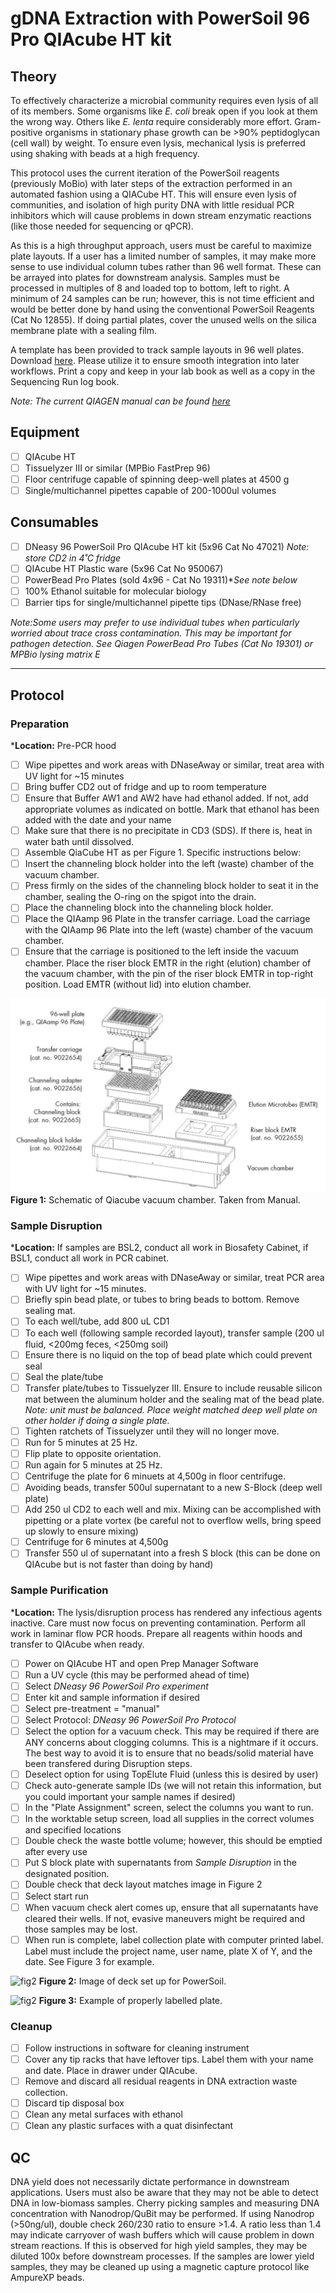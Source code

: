 # gDNA Extraction with PowerSoil 96 Pro QIAcube HT kit 

## Theory

To effectively characterize a microbial community requires even lysis of all of its members. Some organisms like *E. coli* break open if you look at them the wrong way. Others like *E. lenta* require considerably more effort. Gram-positive organisms in stationary phase growth can be >90% peptidoglycan (cell wall) by weight. To ensure even lysis, mechanical lysis is preferred using shaking with beads at a high frequency.

This protocol uses the current iteration of the PowerSoil reagents (previously MoBio) with later steps of the extraction performed in an automated fashion using a QIACube HT. This will ensure even lysis of communities, and isolation of high purity DNA with little residual PCR inhibitors which will cause problems in down stream enzymatic reactions (like those needed for sequencing or qPCR).

As this is a high throughput approach, users must be careful to maximize plate layouts. If a user has a limited number of samples, it may make more sense to use individual column tubes rather than 96 well format. These can be arrayed into plates for downstream analysis. Samples must be processed in multiples of 8 and loaded top to bottom, left to right. A minimum of 24 samples can be run; however, this is not time efficient and would be better done by hand using the conventional PowerSoil Reagents (Cat No 12855). If doing partial plates, cover the unused wells on the silica membrane plate with a sealing film.

A template has been provided to track sample layouts in 96 well plates. Download [here](https://github.com/BisanzLab/OHMC_Colaboratory/blob/main/Templates/IndexTrackingSheet.xlsx). Please utilize it to ensure smooth integration into later workflows. Print a copy and keep in your lab book as well as a copy in the Sequencing Run log book.


*Note: The current QIAGEN manual can be found [here](file:///Users/jbisanz/Downloads/HB-2592-003_HB_DNY_96_PwrSoilPro_QIAC_HT_0819_WW%20(2).pdf)*

## Equipment
- [ ] QIAcube HT
- [ ] Tissuelyzer III or similar (MPBio FastPrep 96)
- [ ] Floor centrifuge capable of spinning deep-well plates at 4500 g
- [ ] Single/multichannel pipettes capable of 200-1000ul volumes

## Consumables

- [ ] DNeasy 96 PowerSoil Pro QIAcube HT kit (5x96 Cat No 47021) *Note: store CD2 in 4˚C fridge*
- [ ] QIAcube HT Plastic ware (5x96 Cat No 950067)
- [ ] PowerBead Pro Plates (sold 4x96 - Cat No 19311)**See note below*
- [ ] 100% Ethanol suitable for molecular biology
- [ ] Barrier tips for single/multichannel pipette tips (DNase/RNase free)

*Note:Some users may prefer to use individual tubes when particularly worried about trace cross contamination. This may be important for pathogen detection. See Qiagen PowerBead Pro Tubes (Cat No 19301) or MPBio lysing matrix E*

***

## Protocol

### Preparation
***Location:** Pre-PCR hood
- [ ] Wipe pipettes and work areas with DNaseAway or similar, treat area with UV light for ~15 minutes
- [ ] Bring buffer CD2 out of fridge and up to room temperature
- [ ] Ensure that Buffer AW1 and AW2 have had ethanol added. If not, add appropriate volumes as indicated on bottle. Mark that ethanol has been added with the date and your name
- [ ] Make sure that there is no precipitate in CD3 (SDS). If there is, heat in water bath until dissolved.
- [ ] Assemble QiaCube HT as per Figure 1. Specific instructions below:
- [ ] Insert the channeling block holder into the left (waste) chamber of the vacuum chamber.
- [ ] Press firmly on the sides of the channeling block holder to seat it in the chamber, sealing
the O-ring on the spigot into the drain.
- [ ] Place the channeling block into the channeling block holder.
- [ ] Place the QIAamp 96 Plate in the transfer carriage. Load the carriage with the QIAamp
96 Plate into the left (waste) chamber of the vacuum chamber.
- [ ] Ensure that the carriage is positioned to the left inside the vacuum chamber. Place the
riser block EMTR in the right (elution) chamber of the vacuum chamber, with the pin of
the riser block EMTR in top-right position. Load EMTR (without lid) into elution chamber.

![fig1](https://github.com/BisanzLab/OHMC_Colaboratory/blob/main/images/qiacube_vacuum_powersoil.jpg)
**Figure 1:** Schematic of Qiacube vacuum chamber. Taken from Manual. 



### Sample Disruption

***Location:** If samples are BSL2, conduct all work in Biosafety Cabinet, if BSL1, conduct all work in PCR cabinet.
- [ ] Wipe pipettes and work areas with DNaseAway or similar, treat PCR area with UV light for ~15 minutes.
- [ ] Briefly spin bead plate, or tubes to bring beads to bottom. Remove sealing mat.
- [ ] To each well/tube, add 800 uL CD1
- [ ] To each well (following sample recorded layout), transfer sample (200 ul fluid, <200mg feces, <250mg soil)
- [ ] Ensure there is no liquid on the top of bead plate which could prevent seal
- [ ] Seal the plate/tube
- [ ] Transfer plate/tubes to Tissuelyzer III. Ensure to include reusable silicon mat between the aluminum holder and the sealing mat of the bead plate. *Note: unit must be balanced. Place weight matched deep well plate on other holder if doing a single plate.*
- [ ] Tighten ratchets of Tissuelyzer until they will no longer move.
- [ ] Run for 5 minutes at 25 Hz.
- [ ] Flip plate to opposite orientation.
- [ ] Run again for 5 minutes at 25 Hz.
- [ ] Centrifuge the plate for 6 minuets at 4,500g in floor centrifuge.
- [ ] Avoiding beads, transfer 500ul supernatant to a new S-Block (deep well plate)
- [ ] Add 250 ul CD2 to each well and mix. Mixing can be accomplished with pipetting or a plate vortex (be careful not to overflow wells, bring speed up slowly to ensure mixing)
- [ ] Centrifuge for 6 minutes at 4,500g
- [ ] Transfer 550 ul of supernatant into a fresh S block (this can be done on QIAcube but is not faster than doing by hand)

### Sample Purification
***Location:** The lysis/disruption process has rendered any infectious agents inactive. Care must now focus on preventing contamination. Perform all work in laminar flow PCR hoods. Prepare all reagents within hoods and transfer to QIAcube when ready.
- [ ] Power on QIAcube HT and open Prep Manager Software
- [ ] Run a UV cycle (this may be performed ahead of time)
- [ ] Select *DNeasy 96 PowerSoil Pro experiment*
- [ ] Enter kit and sample information if desired
- [ ] Select pre-treatment = "manual"
- [ ] Select Protocol: *DNeasy 96 PowerSoil Pro Protocol*
- [ ] Select the option for a vacuum check. This may be required if there are ANY concerns about clogging columns. This is a nightmare if it occurs. The best way to avoid it is to ensure that no beads/solid material have been transfered during Disruption steps.
- [ ] Deselect option for using TopElute Fluid (unless this is desired by user)
- [ ] Check auto-generate sample IDs (we will not retain this information, but you could important your sample names if desired)
- [ ] In the "Plate Assignment" screen, select the columns you want to run.
- [ ] In the worktable setup screen, load all supplies in the correct volumes and specified locations
- [ ] Double check the waste bottle volume; however, this should be emptied after every use
- [ ] Put S block plate with supernatants from *Sample Disruption* in the designated position.
- [ ] Double check that deck layout matches image in Figure 2
- [ ] Select start run
- [ ] When vacuum check alert comes up, ensure that all supernatants have cleared their wells. If not, evasive maneuvers might be required and those samples may be lost.
- [ ] When run is complete, label collection plate with computer printed label. Label must include the project name, user name, plate X of Y, and the date. See Figure 3 for example.

![fig2]()
**Figure 2:** Image of deck set up for PowerSoil.

![fig2]()
**Figure 3:** Example of properly labelled plate.

### Cleanup

- [ ] Follow instructions in software for cleaning instrument
- [ ] Cover any tip racks that have leftover tips. Label them with your name and date. Place in drawer under QIAcube.
- [ ] Remove and discard all residual reagents in DNA extraction waste collection.
- [ ] Discard tip disposal box
- [ ] Clean any metal surfaces with ethanol
- [ ] Clean any plastic surfaces with a quat disinfectant

## QC

DNA yield does not necessarily dictate performance in downstream applications. Users must also be aware that they may not be able to detect DNA in low-biomass samples. Cherry picking samples and measuring DNA concentration with Nanodrop/QuBit may be performed. If using Nanodrop (>50ng/ul), double check 260/230 ratio to ensure >1.4. A ratio less than 1.4 may indicate carryover of wash buffers which will cause problem in down stream reactions. If this is observed for high yield samples, they may be diluted 100x before downstream processes. If the samples are lower yield samples, they may be cleaned up using a magnetic capture protocol like AmpureXP beads.
